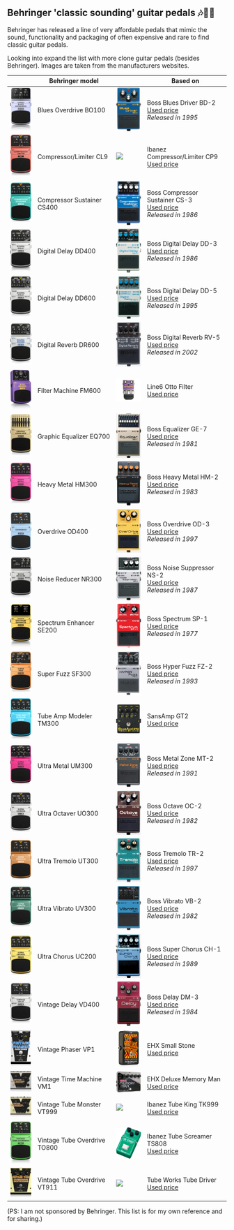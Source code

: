 ## Behringer 'classic sounding' guitar pedals :notes::guitar::metal:

Behringer has released a line of very affordable pedals that mimic the sound, functionality and packaging of often expensive and rare to find classic guitar pedals.

Looking into expand the list with more clone guitar pedals (besides Behringer). Images are taken from the manufacturers websites.

|   |  Behringer model                   |                              | Based on
| - | ---------------------------------- | ---------------------------- | - |
| <img src=media/BO100.png  width="100">   | Blues Overdrive BO100      | <img src=media/BD-2.jpg  width="100"> | Boss Blues Driver BD-2<BR>[Used price](https://reverb.grsm.io/BD-2)<BR>*Released in 1995*
| <img src=media/CL9.png  width="100">   | Compressor/Limiter CL9       | <img src=media/CP9.jpg  width="100">  | Ibanez Compressor/Limiter CP9<BR>[Used price](https://reverb.grsm.io/CP9)
| <img src=media/CS400.png  width="100"> | Compressor Sustainer CS400   | <img src=media/CS-3.jpg  width="100"> | Boss Compressor Sustainer CS-3<BR>[Used price](https://reverb.grsm.io/CS-3)<BR>*Released in 1986*
| <img src=media/DD400.png  width="100"> | Digital Delay DD400          | <img src=media/DD-3.png  width="100"> | Boss Digital Delay DD-3<BR>[Used price](https://reverb.grsm.io/DD-3)<BR>*Released in 1986*
| <img src=media/DD600.png  width="100"> | Digital Delay DD600          | <img src=media/DD-5.png  width="100"> | Boss Digital Delay DD-5<BR>[Used price](https://reverb.grsm.io/DD-5)<BR>*Released in 1995*
| <img src=media/DR600.png  width="100"> | Digital Reverb DR600         | <img src=media/RV-5.jpg  width="100"> | Boss Digital Reverb RV-5<BR>[Used price](https://reverb.grsm.io/RV-5)<BR>*Released in 2002*
| <img src=media/FM600.png  width="100"> | Filter Machine FM600         | <img src=media/OTTO.png  width="100"> | Line6 Otto Filter<BR>[Used price](https://reverb.grsm.io/OTTO)
| <img src=media/EQ700.png  width="100"> | Graphic Equalizer EQ700      | <img src=media/GE-7.jpg  width="100"> | Boss Equalizer GE-7<BR>[Used price](https://reverb.grsm.io/GE-7)<BR>*Released in 1981*
| <img src=media/HM300.png  width="100"> | Heavy Metal HM300            | <img src=media/HM-2.png  width="100"> | Boss Heavy Metal HM-2<BR>[Used price](https://reverb.grsm.io/HM-2)<BR>*Released in 1983*
| <img src=media/OD400.png  width="100"> | Overdrive OD400              | <img src=media/OD-3.jpg  width="100"> | Boss Overdrive OD-3<BR>[Used price](https://reverb.grsm.io/OD-3)<BR>*Released in 1997*
| <img src=media/NR300.png  width="100"> | Noise Reducer NR300          | <img src=media/NS-2.jpg  width="100"> | Boss Noise Suppressor NS-2<BR>[Used price](https://reverb.grsm.io/NS-2)<BR>*Released in 1987*
| <img src=media/SE200.png  width="100"> | Spectrum Enhancer SE200      | <img src=media/SP-1.png  width="100"> | Boss Spectrum SP-1<BR>[Used price](https://reverb.grsm.io/SP-1)<BR>*Released in 1977*
| <img src=media/SF300.png  width="100"> | Super Fuzz SF300             | <img src=media/FZ-2.png  width="100"> | Boss Hyper Fuzz FZ-2<BR>[Used price](https://reverb.grsm.io/FZ-2)<BR>*Released in 1993*
| <img src=media/TM300.png  width="100"> | Tube Amp Modeler TM300       | <img src=media/GT2.png  width="100"> | SansAmp GT2<BR>[Used price](https://reverb.grsm.io/GT2)
| <img src=media/UM300.png  width="100"> | Ultra Metal UM300            | <img src=media/MT-2.jpg  width="100"> | Boss Metal Zone MT-2<BR>[Used price](https://reverb.grsm.io/MT-2)<BR>*Released in 1991*
| <img src=media/UO300.png  width="100"> | Ultra Octaver UO300          | <img src=media/OC-2.jpg  width="100"> | Boss Octave OC-2<BR>[Used price](https://reverb.grsm.io/OC-2)<BR>*Released in 1982*
| <img src=media/UT300.png  width="100"> | Ultra Tremolo UT300          | <img src=media/TR-2.jpg  width="100"> | Boss Tremolo TR-2<BR>[Used price](https://reverb.grsm.io/TR-2)<BR>*Released in 1997*
| <img src=media/UV300.png  width="100"> | Ultra Vibrato UV300          | <img src=media/VB-2.png  width="100"> | Boss Vibrato VB-2<BR>[Used price](https://reverb.grsm.io/VB-2)<BR>*Released in 1982*
| <img src=media/UC200.png  width="100"> | Ultra Chorus UC200           | <img src=media/CH-1.jpg  width="100"> | Boss Super Chorus CH-1<BR>[Used price](https://reverb.grsm.io/CH-1)<BR>*Released in 1989*
| <img src=media/VD400.png  width="100"> | Vintage Delay VD400          | <img src=media/DM-3.png  width="100"> | Boss Delay DM-3<BR>[Used price](https://reverb.grsm.io/DM-3)<BR>*Released in 1984*
| <img src=media/VP1.png  width="100">   | Vintage Phaser VP1           | <img src=media/STONE.png  width="100"> | EHX Small Stone<BR>[Used price](https://reverb.grsm.io/STONE)
| <img src=media/VM1.png  width="100">   | Vintage Time Machine VM1     | <img src=media/MM.png  width="100">    | EHX Deluxe Memory Man<BR>[Used price](https://reverb.grsm.io/MM)
| <img src=media/VT999.png  width="100"> | Vintage Tube Monster VT999   | <img src=media/TK999.jpg  width="100"> | Ibanez Tube King TK999<BR>[Used price](https://reverb.grsm.io/TK999)
| <img src=media/TO800.png  width="100"> | Vintage Tube Overdrive TO800 | <img src=media/TS808.png  width="100"> | Ibanez Tube Screamer TS808<BR>[Used price](https://reverb.grsm.io/TS808)
| <img src=media/VT911.png  width="100"> | Vintage Tube Overdrive VT911 | <img src=media/TD.jpg  width="100"> | Tube Works Tube Driver<BR>[Used price](https://reverb.grsm.io/TD)

(PS: I am not sponsored by Behringer. This list is for my own reference and for sharing.)
